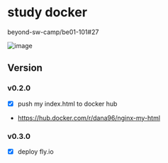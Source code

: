 # study docker
beyond-sw-camp/be01-101#27

![image](https://github.com/dana096/docker-nginx-dana96/assets/145534055/932768fc-9de7-4001-ba28-11575c2689f7)


## Version
### v0.2.0
- [x] push my index.html to docker hub
- https://hub.docker.com/r/dana96/nginx-my-html

### v0.3.0
- [x] deploy fly.io
